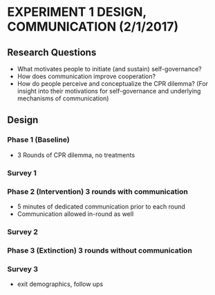 # EXPERIMENT 1 DESIGN, COMMUNICATION (2/1/2017)
## Research Questions

- What motivates people to initiate (and sustain) self-governance?
- How does communication improve cooperation?
- How do people perceive and conceptualize the CPR dilemma? (For insight into their motivations for self-governance and
  underlying mechanisms of communication)

## Design

###  Phase 1 (Baseline) 
- 3 Rounds of CPR dilemma, no treatments
### Survey 1

### Phase 2 (Intervention) 3 rounds with communication
- 5 minutes of dedicated communication prior to each round
- Communication allowed in-round as well
### Survey 2

### Phase 3 (Extinction) 3 rounds without communication

### Survey 3
- exit demographics, follow ups
